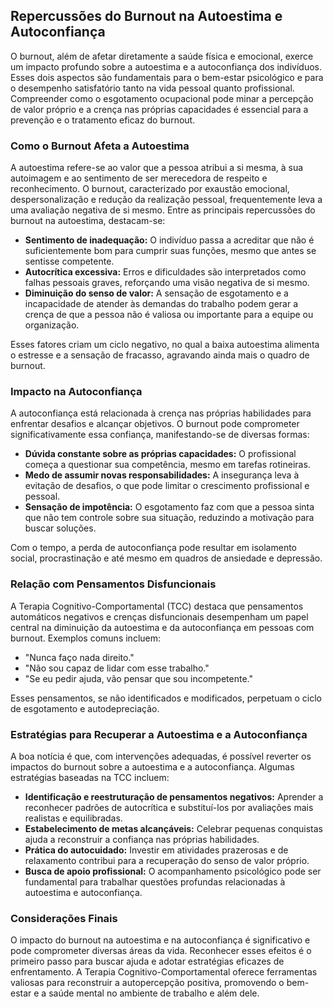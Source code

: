 
## Repercussões do Burnout na Autoestima e Autoconfiança

O burnout, além de afetar diretamente a saúde física e emocional, exerce um impacto profundo sobre a autoestima e a autoconfiança dos indivíduos. Esses dois aspectos são fundamentais para o bem-estar psicológico e para o desempenho satisfatório tanto na vida pessoal quanto profissional. Compreender como o esgotamento ocupacional pode minar a percepção de valor próprio e a crença nas próprias capacidades é essencial para a prevenção e o tratamento eficaz do burnout.

### Como o Burnout Afeta a Autoestima

A autoestima refere-se ao valor que a pessoa atribui a si mesma, à sua autoimagem e ao sentimento de ser merecedora de respeito e reconhecimento. O burnout, caracterizado por exaustão emocional, despersonalização e redução da realização pessoal, frequentemente leva a uma avaliação negativa de si mesmo. Entre as principais repercussões do burnout na autoestima, destacam-se:

- **Sentimento de inadequação:** O indivíduo passa a acreditar que não é suficientemente bom para cumprir suas funções, mesmo que antes se sentisse competente.
- **Autocrítica excessiva:** Erros e dificuldades são interpretados como falhas pessoais graves, reforçando uma visão negativa de si mesmo.
- **Diminuição do senso de valor:** A sensação de esgotamento e a incapacidade de atender às demandas do trabalho podem gerar a crença de que a pessoa não é valiosa ou importante para a equipe ou organização.

Esses fatores criam um ciclo negativo, no qual a baixa autoestima alimenta o estresse e a sensação de fracasso, agravando ainda mais o quadro de burnout.

### Impacto na Autoconfiança

A autoconfiança está relacionada à crença nas próprias habilidades para enfrentar desafios e alcançar objetivos. O burnout pode comprometer significativamente essa confiança, manifestando-se de diversas formas:

- **Dúvida constante sobre as próprias capacidades:** O profissional começa a questionar sua competência, mesmo em tarefas rotineiras.
- **Medo de assumir novas responsabilidades:** A insegurança leva à evitação de desafios, o que pode limitar o crescimento profissional e pessoal.
- **Sensação de impotência:** O esgotamento faz com que a pessoa sinta que não tem controle sobre sua situação, reduzindo a motivação para buscar soluções.

Com o tempo, a perda de autoconfiança pode resultar em isolamento social, procrastinação e até mesmo em quadros de ansiedade e depressão.

### Relação com Pensamentos Disfuncionais

A Terapia Cognitivo-Comportamental (TCC) destaca que pensamentos automáticos negativos e crenças disfuncionais desempenham um papel central na diminuição da autoestima e da autoconfiança em pessoas com burnout. Exemplos comuns incluem:

- "Nunca faço nada direito."
- "Não sou capaz de lidar com esse trabalho."
- "Se eu pedir ajuda, vão pensar que sou incompetente."

Esses pensamentos, se não identificados e modificados, perpetuam o ciclo de esgotamento e autodepreciação.

### Estratégias para Recuperar a Autoestima e a Autoconfiança

A boa notícia é que, com intervenções adequadas, é possível reverter os impactos do burnout sobre a autoestima e a autoconfiança. Algumas estratégias baseadas na TCC incluem:

- **Identificação e reestruturação de pensamentos negativos:** Aprender a reconhecer padrões de autocrítica e substituí-los por avaliações mais realistas e equilibradas.
- **Estabelecimento de metas alcançáveis:** Celebrar pequenas conquistas ajuda a reconstruir a confiança nas próprias habilidades.
- **Prática do autocuidado:** Investir em atividades prazerosas e de relaxamento contribui para a recuperação do senso de valor próprio.
- **Busca de apoio profissional:** O acompanhamento psicológico pode ser fundamental para trabalhar questões profundas relacionadas à autoestima e autoconfiança.

### Considerações Finais

O impacto do burnout na autoestima e na autoconfiança é significativo e pode comprometer diversas áreas da vida. Reconhecer esses efeitos é o primeiro passo para buscar ajuda e adotar estratégias eficazes de enfrentamento. A Terapia Cognitivo-Comportamental oferece ferramentas valiosas para reconstruir a autopercepção positiva, promovendo o bem-estar e a saúde mental no ambiente de trabalho e além dele.
```